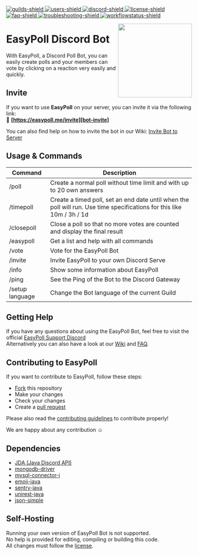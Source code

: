 [bot-invite]: https://easypoll.me/invite?utm_source=github&utm_medium=readme&utm_campaign=easypoll
[discord-invite]: https://easypoll.me/discord
[license]: https://github.com/fbrettnich/easypoll-bot/blob/main/LICENSE
[wiki]: https://github.com/fbrettnich/easypoll-bot/wiki
[faq]: https://github.com/fbrettnich/easypoll-bot/wiki/FAQ
[troubleshooting]: https://github.com/fbrettnich/easypoll-bot/wiki
[guilds-shield]: https://img.shields.io/badge/dynamic/json?color=7289DA&label=Servers&query=guilds&url=https%3A%2F%2Feasypoll.me%2Fapi.php
[users-shield]: https://img.shields.io/badge/dynamic/json?color=7289DA&label=Users&query=users&url=https%3A%2F%2Feasypoll.me%2Fapi.php
[discord-shield]: https://discord.com/api/guilds/552156123734474762/widget.png
[license-shield]: https://img.shields.io/github/license/fbrettnich/easypoll-bot?label=License
[faq-shield]: https://img.shields.io/badge/Wiki-FAQ-blue.svg
[troubleshooting-shield]: https://img.shields.io/badge/Wiki-Troubleshooting-red.svg
[workflowstatus-shield]: https://img.shields.io/github/workflow/status/fbrettnich/easypoll-bot/Java%20CI%20with%20Maven?event=push&label=Build

[ ![guilds-shield][] ][bot-invite]
[ ![users-shield][] ][bot-invite]
[ ![discord-shield][] ][discord-invite]
[ ![license-shield][] ][license]
[ ![faq-shield][] ][faq]
[ ![troubleshooting-shield][] ][troubleshooting]
[ ![workflowstatus-shield][] ](https://github.com/fbrettnich/easypoll-bot/actions/workflows/java-ci-maven.yml)

<img align="right" src="https://raw.githubusercontent.com/fbrettnich/easypoll-bot/main/.github/images/easypoll-logo.png" height="200" width="200">

# EasyPoll Discord Bot

With EasyPoll, a Discord Poll Bot, you can easily create polls and your members can vote by clicking on a reaction very easily and quickly.

## Invite
If you want to use **EasyPoll** on your server, you can invite it via the following link:  
&#128279; **[https://easypoll.me/invite][bot-invite]**

You can also find help on how to invite the bot in our Wiki: [Invite Bot to Server](https://github.com/fbrettnich/easypoll-bot/wiki/Invite-Bot-to-Server)

## Usage & Commands

| Command         | Description                                                                                                             |
| --------------- | ----------------------------------------------------------------------------------------------------------------------- |
| /poll           | Create a normal poll without time limit and with up to 20 own answers                                                   |
| /timepoll       | Create a timed poll, set an end date until when the poll will run. Use time specifications for this like 10m / 3h / 1d  |
| /closepoll      | Close a poll so that no more votes are counted and display the final result                                             |
| /easypoll       | Get a list and help with all commands                                                                                   |
| /vote           | Vote for the EasyPoll Bot                                                                                               |
| /invite         | Invite EasyPoll to your own Discord Serve                                                                               |
| /info           | Show some information about EasyPoll                                                                                    |
| /ping           | See the Ping of the Bot to the Discord Gateway                                                                          |
| /setup language | Change the Bot language of the current Guild                                                                            |

## Getting Help
If you have any questions about using the EasyPoll Bot, feel free to visit the official [EasyPoll Support Discord][discord-invite]  
Alternatively you can also have a look at our [Wiki][wiki] and [FAQ][faq].

## Contributing to EasyPoll
If you want to contribute to EasyPoll, follow these steps:
- [Fork](https://github.com/fbrettnich/easypoll-bot/fork) this repository
- Make your changes
- Check your changes
- Create a [pull request](https://github.com/fbrettnich/easypoll-bot/pulls)
<!--    - **Important:** Create pull requests only in our `development` or `feature` branch, pull requests to the `main` branch will be rejected! -->

Please also read the [contributing guidelines](https://github.com/fbrettnich/easypoll-bot/blob/main/.github/CONTRIBUTING.md) to contribute properly!

We are happy about any contribution &#9786;

## Dependencies
- [JDA (Java Discord API)](https://github.com/DV8FromTheWorld/JDA/)
- [mongodb-driver](https://github.com/TenorioStephano/MongoDB)
- [mysql-connector-j](https://github.com/mysql/mysql-connector-j)
- [emoji-java](https://github.com/vdurmont/emoji-java)
- [sentry-java](https://github.com/getsentry/sentry-java)
- [unirest-java](https://github.com/Kong/unirest-java)
- [json-simple](https://github.com/fangyidong/json-simple)

## Self-Hosting
Running your own version of EasyPoll Bot is not supported.  
No help is provided for editing, compiling or building this code.  
All changes must follow the [license][license].
